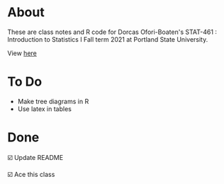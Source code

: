 # About 
These are class notes and R code for Dorcas Ofori-Boaten's STAT-461 : Introduction to Statistics I Fall term 2021 at Portland State University.

View [here](https://rbolt13.github.io/stat461/)

# To Do 
* Make tree diagrams in R
* Use latex in tables 

# Done 
☑️ Update README

☑️ Ace this class
